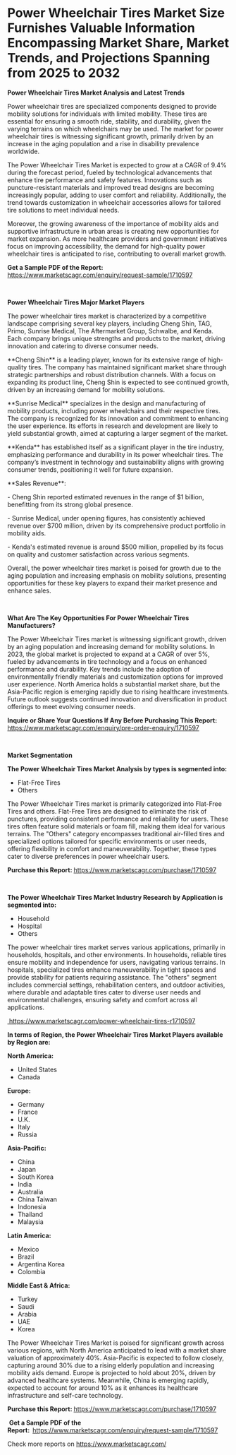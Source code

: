 <p><h1>Power Wheelchair Tires Market Size Furnishes Valuable Information Encompassing Market Share, Market Trends, and Projections Spanning from 2025 to 2032</h1></p><p><strong>Power Wheelchair Tires Market Analysis and Latest Trends</strong></p>
<p><p>Power wheelchair tires are specialized components designed to provide mobility solutions for individuals with limited mobility. These tires are essential for ensuring a smooth ride, stability, and durability, given the varying terrains on which wheelchairs may be used. The market for power wheelchair tires is witnessing significant growth, primarily driven by an increase in the aging population and a rise in disability prevalence worldwide.</p><p>The Power Wheelchair Tires Market is expected to grow at a CAGR of 9.4% during the forecast period, fueled by technological advancements that enhance tire performance and safety features. Innovations such as puncture-resistant materials and improved tread designs are becoming increasingly popular, adding to user comfort and reliability. Additionally, the trend towards customization in wheelchair accessories allows for tailored tire solutions to meet individual needs.</p><p>Moreover, the growing awareness of the importance of mobility aids and supportive infrastructure in urban areas is creating new opportunities for market expansion. As more healthcare providers and government initiatives focus on improving accessibility, the demand for high-quality power wheelchair tires is anticipated to rise, contributing to overall market growth.</p></p>
<p><strong>Get a Sample PDF of the Report:&nbsp;</strong> <a href="https://www.marketscagr.com/enquiry/request-sample/1710597?utm_campaign=2291&utm_medium=2&utm_source=Github&utm_content=ia&utm_term=07022025&utm_id=power-wheelchair-tires">https://www.marketscagr.com/enquiry/request-sample/1710597</a></p>
<p>&nbsp;</p>
<p><strong>Power Wheelchair Tires Major Market Players</strong></p>
<p><p>The power wheelchair tires market is characterized by a competitive landscape comprising several key players, including Cheng Shin, TAG, Primo, Sunrise Medical, The Aftermarket Group, Schwalbe, and Kenda. Each company brings unique strengths and products to the market, driving innovation and catering to diverse consumer needs.</p><p>**Cheng Shin** is a leading player, known for its extensive range of high-quality tires. The company has maintained significant market share through strategic partnerships and robust distribution channels. With a focus on expanding its product line, Cheng Shin is expected to see continued growth, driven by an increasing demand for mobility solutions.</p><p>**Sunrise Medical** specializes in the design and manufacturing of mobility products, including power wheelchairs and their respective tires. The company is recognized for its innovation and commitment to enhancing the user experience. Its efforts in research and development are likely to yield substantial growth, aimed at capturing a larger segment of the market.</p><p>**Kenda** has established itself as a significant player in the tire industry, emphasizing performance and durability in its power wheelchair tires. The company’s investment in technology and sustainability aligns with growing consumer trends, positioning it well for future expansion.</p><p>**Sales Revenue**: </p><p>- Cheng Shin reported estimated revenues in the range of $1 billion, benefitting from its strong global presence.</p><p>- Sunrise Medical, under opening figures, has consistently achieved revenue over $700 million, driven by its comprehensive product portfolio in mobility aids. </p><p>- Kenda's estimated revenue is around $500 million, propelled by its focus on quality and customer satisfaction across various segments.</p><p>Overall, the power wheelchair tires market is poised for growth due to the aging population and increasing emphasis on mobility solutions, presenting opportunities for these key players to expand their market presence and enhance sales.</p></p>
<p>&nbsp;</p>
<p><strong>What Are The Key Opportunities For Power Wheelchair Tires Manufacturers?</strong></p>
<p><p>The Power Wheelchair Tires market is witnessing significant growth, driven by an aging population and increasing demand for mobility solutions. In 2023, the global market is projected to expand at a CAGR of over 5%, fueled by advancements in tire technology and a focus on enhanced performance and durability. Key trends include the adoption of environmentally friendly materials and customization options for improved user experience. North America holds a substantial market share, but the Asia-Pacific region is emerging rapidly due to rising healthcare investments. Future outlook suggests continued innovation and diversification in product offerings to meet evolving consumer needs.</p></p>
<p><strong>Inquire or Share Your Questions If Any Before Purchasing This Report:</strong> <a href="https://www.marketscagr.com/enquiry/pre-order-enquiry/1710597?utm_campaign=2291&utm_medium=2&utm_source=Github&utm_content=ia&utm_term=07022025&utm_id=power-wheelchair-tires">https://www.marketscagr.com/enquiry/pre-order-enquiry/1710597</a></p>
<p>&nbsp;</p>
<p><strong>Market Segmentation</strong></p>
<p><strong>The Power Wheelchair Tires Market Analysis by types is segmented into:</strong></p>
<p><ul><li>Flat-Free Tires</li><li>Others</li></ul></p>
<p><p>The Power Wheelchair Tires market is primarily categorized into Flat-Free Tires and others. Flat-Free Tires are designed to eliminate the risk of punctures, providing consistent performance and reliability for users. These tires often feature solid materials or foam fill, making them ideal for various terrains. The "Others" category encompasses traditional air-filled tires and specialized options tailored for specific environments or user needs, offering flexibility in comfort and maneuverability. Together, these types cater to diverse preferences in power wheelchair users.</p></p>
<p><strong>Purchase this Report:&nbsp;</strong><a href="https://www.marketscagr.com/purchase/1710597?utm_campaign=2291&utm_medium=2&utm_source=Github&utm_content=ia&utm_term=07022025&utm_id=power-wheelchair-tires">https://www.marketscagr.com/purchase/1710597</a></p>
<p>&nbsp;</p>
<p><strong>The Power Wheelchair Tires Market Industry Research by Application is segmented into:</strong></p>
<p><ul><li>Household</li><li>Hospital</li><li>Others</li></ul></p>
<p><p>The power wheelchair tires market serves various applications, primarily in households, hospitals, and other environments. In households, reliable tires ensure mobility and independence for users, navigating various terrains. In hospitals, specialized tires enhance maneuverability in tight spaces and provide stability for patients requiring assistance. The "others" segment includes commercial settings, rehabilitation centers, and outdoor activities, where durable and adaptable tires cater to diverse user needs and environmental challenges, ensuring safety and comfort across all applications.</p></p>
<p><a href="https://www.marketscagr.com/power-wheelchair-tires-r1710597?utm_campaign=2291&utm_medium=2&utm_source=Github&utm_content=ia&utm_term=07022025&utm_id=power-wheelchair-tires">&nbsp;https://www.marketscagr.com/power-wheelchair-tires-r1710597</a></p>
<p><strong>In terms of Region, the Power Wheelchair Tires Market Players available by Region are:</strong></p>
<p>
    <p> <strong> North America: </strong>
        <ul>
            <li>United States</li>
            <li>Canada</li>
        </ul>
        </p> 
    <p> <strong> Europe: </strong>
        <ul>
            <li>Germany</li>
            <li>France</li>
            <li>U.K.</li>
            <li>Italy</li>
            <li>Russia</li>
        </ul>
        </p> 
    <p> <strong> Asia-Pacific: </strong>
        <ul>
            <li>China</li>
            <li>Japan</li>
            <li>South Korea</li>
            <li>India</li>
            <li>Australia</li>
            <li>China Taiwan</li>
            <li>Indonesia</li>
            <li>Thailand</li>
            <li>Malaysia</li>
        </ul>
        </p> 
    <p> <strong> Latin America: </strong>
        <ul>
            <li>Mexico</li>
            <li>Brazil</li>
            <li>Argentina Korea</li>
            <li>Colombia</li>
        </ul>
        </p> 
    <p> <strong> Middle East & Africa: </strong>
        <ul>
            <li>Turkey</li>
            <li>Saudi</li>
            <li>Arabia</li>
            <li>UAE</li>
            <li>Korea</li>
        </ul>
    </p>
    </p>
<p><p>The Power Wheelchair Tires Market is poised for significant growth across various regions, with North America anticipated to lead with a market share valuation of approximately 40%. Asia-Pacific is expected to follow closely, capturing around 30% due to a rising elderly population and increasing mobility aids demand. Europe is projected to hold about 20%, driven by advanced healthcare systems. Meanwhile, China is emerging rapidly, expected to account for around 10% as it enhances its healthcare infrastructure and self-care technology.</p></p>
<p><strong>Purchase this Report: </strong><a href="https://www.marketscagr.com/purchase/1710597?utm_campaign=2291&utm_medium=2&utm_source=Github&utm_content=ia&utm_term=07022025&utm_id=power-wheelchair-tires">https://www.marketscagr.com/purchase/1710597</a></p>
<p>&nbsp;<strong>Get a Sample PDF of the Report:&nbsp;&nbsp;</strong><a href="https://www.marketscagr.com/enquiry/request-sample/1710597?utm_campaign=2291&utm_medium=2&utm_source=Github&utm_content=ia&utm_term=07022025&utm_id=power-wheelchair-tires">https://www.marketscagr.com/enquiry/request-sample/1710597</a></p>
<p><strong></strong></p>
<p>Check more reports on <a href="https://www.marketscagr.com/?utm_campaign=2291&utm_medium=2&utm_source=Github&utm_content=ia&utm_term=07022025&utm_id=power-wheelchair-tires">https://www.marketscagr.com/</a></p>